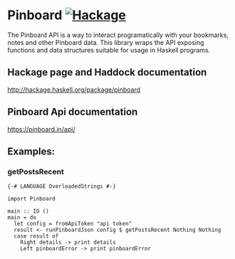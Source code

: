 # Pinboard [![Hackage](https://img.shields.io/hackage/v/pinboard.svg?style=flat)](https://hackage.haskell.org/package/pinboard)

The Pinboard API is a way to interact programatically with
your bookmarks, notes and other Pinboard data. This
library wraps the API exposing functions and data
structures suitable for usage in Haskell programs.

## Hackage page and Haddock documentation
<http://hackage.haskell.org/package/pinboard>

## Pinboard Api documentation

<https://pinboard.in/api/>

## Examples: 

### getPostsRecent
``` {.haskell}
{-# LANGUAGE OverloadedStrings #-}

import Pinboard

main :: IO ()
main = do
  let config = fromApiToken "api token"
  result <- runPinboardJson config $ getPostsRecent Nothing Nothing
  case result of
    Right details -> print details
    Left pinboardError -> print pinboardError
```
